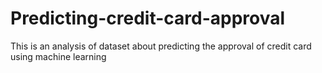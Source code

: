 # Predicting-credit-card-approval
This is an analysis of dataset about predicting the approval of credit card using machine learning
